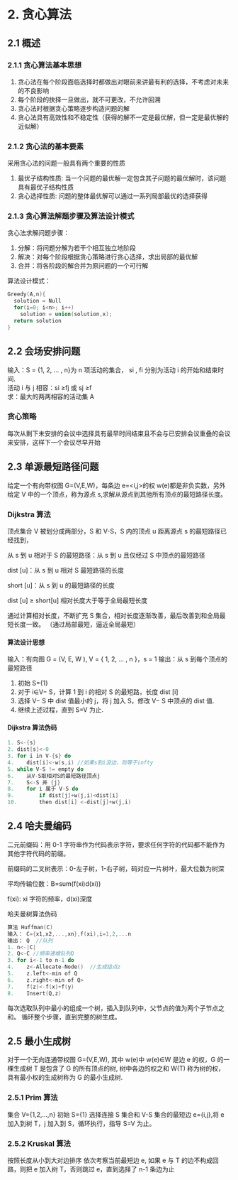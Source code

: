 # 2. 贪心算法

## 2.1 概述

### 2.1.1 贪心算法基本思想

1. 贪心法在每个阶段面临选择时都做出对眼前来讲最有利的选择，不考虑对未来的不良影响
2. 每个阶段的抉择一旦做出，就不可更改，不允许回溯
3. 贪心法时根据贪心策略逐步构造问题的解
4. 贪心法具有高效性和不稳定性（获得的解不一定是最优解，但一定是最优解的近似解）

### 2.1.2 贪心法的基本要素

采用贪心法的问题一般具有两个重要的性质

1. 最优子结构性质:
   当一个问题的最优解一定包含其子问题的最优解时，该问题具有最优子结构性质
2. 贪心选择性质:
   问题的整体最优解可以通过一系列局部最优的选择获得

### 2.1.3 贪心算法解题步骤及算法设计模式

贪心法求解问题步骤：

1. 分解：将问题分解为若干个相互独立地阶段
2. 解决：对每个阶段根据贪心策略进行贪心选择，求出局部的最优解
3. 合并：将各阶段的解合并为原问题的一个可行解

算法设计模式：

```c
Greedy(A,n){
  solution = Null
  for(i=0; i<n>; i++)
    solution = union(solution,x);
  return solution
}

```

## 2.2 会场安排问题

输入：S = {1, 2, … , n}为 n 项活动的集合， si , fi 分别为活动 i 的开始和结束时间. </br>
活动 i 与 j 相容：si ≥fj 或 sj ≥f </br>
求：最大的两两相容的活动集 A </br>

### 贪心策略

每次从剩下未安排的会议中选择具有最早时间结束且不会与已安排会议重叠的会议来安排，这样下一个会议尽早开始

## 2.3 单源最短路径问题

给定一个有向带权图 G=(V,E,W)，每条边 e=<i,j>的权 w(e)都是非负实数，另外给定 V 中的一个顶点，称为源点 s,求解从源点到其他所有顶点的最短路径长度。

### Dijkstra 算法

顶点集合 V 被划分成两部分，S 和 V-S，S 内的顶点 u 距离源点 s 的最短路径已经找到，

从 s 到 u 相对于 S 的最短路径：从 s 到 u 且仅经过 S 中顶点的最短路径

dist [u]：从 s 到 u 相对 S 最短路径的长度

short [u]：从 s 到 u 的最短路径的长度

dist [u] ≥ short[u] 相对长度大于等于全局最短长度

通过计算相对长度，不断扩充 S 集合，相对长度逐渐改善，最后改善到和全局最短长度一致。
（通过局部最短，逼近全局最短）

#### 算法设计思想

输入：有向图 G = (V, E, W ),
V = { 1, 2, … , n }，s = 1
输出：从 s 到每个顶点的最短路径

1. 初始 S={1}
2. 对于 i∈V− S，计算 1 到 i 的相对 S 的最短路，长度 dist [i]
3. 选择 V− S 中 dist 值最小的 j，将 j 加入 S，修改 V− S 中顶点的 dist 值.
4. 继续上述过程，直到 S=V 为止.

#### Dijkstra 算法伪码

```c
1. S<-{s}
2. dist[s]<-0
3. for i in V-{s} do
4.    dist[i]<-w(s,i) //如果s到i没边，则等于infty
5. while V-S != empty do
6.    从V-S取相对S的最短路径顶点j
7.    S<-S 并 {j}
8.    for i 属于 V-S do
9.        if dist[j]+w(j,i)<dist[i]
10.       then dist[i] <-dist[j]+w(j,i)
```

## 2.4 哈夫曼编码

二元前缀码：用 0-1 字符串作为代码表示字符，要求任何字符的代码都不能作为其他字符代码的前缀。

前缀码的二叉树表示：0-左子树，1-右子树，码对应一片树叶，最大位数为树深

平均传输位数：B=sum(f(xi)d(xi))

f(xi): xi 字符的频率，d(xi)深度

哈夫曼树算法伪码

```c
算法 Huffman(C)
输入： C={x1,x2,...,xn},f(xi),i=1,2,...n
输出： Q  //队列
1. n<-|C|
2. Q<-C //频率递增队列Q
3. for i<-1 to n-1 do
4.    z<-Allocate-Node()  //生成结点z
5.    z.left<-min of Q
6.    z.right<-min of Q>
7.    f(z)<-f(x)+f(y)
8.    Insert(Q,z)
```

每次选取队列中最小的组成一个树，插入到队列中，父节点的值为两个子节点之和。
循环整个步骤，直到完整的树生成。

## 2.5 最小生成树

对于一个无向连通带权图 G=(V,E,W), 其中 w(e)中 w(e)∈W 是边 e 的权，G 的一棵生成树 T 是包含了 G 的所有顶点的树, 树中各边的权之和 W(T) 称为树的权，具有最小权的生成树称为 G 的最小生成树.

### 2.5.1 Prim 算法

集合 V={1,2,...,n}
初始 S={1}
选择连接 S 集合和 V-S 集合的最短边 e={i,j},将 e 加入到树 T，j 加入到 S，循环执行，指导 S=V 为止。

### 2.5.2 Kruskal 算法

按照长度从小到大对边排序
依次考察当前最短边 e, 如果 e 与 T 的边不构成回路，则把 e 加入树 T，否则跳过 e，直到选择了 n-1 条边为止
